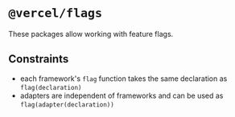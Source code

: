 # `@vercel/flags`

These packages allow working with feature flags.

## Constraints

- each framework's `flag` function takes the same declaration as `flag(declaration)`
- adapters are independent of frameworks and can be used as `flag(adapter(declaration))`

